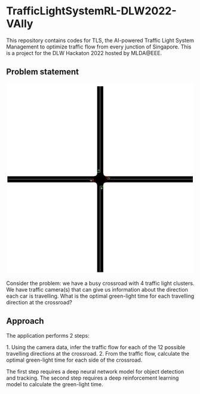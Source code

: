 # TrafficLightSystemRL-DLW2022-VAlly
This repository contains codes for TLS, the AI-powered Traffic Light System Management to optimize traffic flow from every junction of Singapore. This is a project for the DLW Hackaton 2022 hosted by MLDA@EEE.

## Problem statement
<p align="center"> <img src="controlling/Sample_Grid.png"/> </p>
Consider the problem: we have a busy crossroad with 4 traffic light clusters. We have traffic camera(s) that can give us information about the direction each car is travelling. What is the optimal green-light time for each travelling direction at the crossroad?

## Approach
The application performs 2 steps:
<p>
1. Using the camera data, infer the traffic flow for each of the 12 possible travelling directions at the crossroad.
2. From the traffic flow, calculate the optimal green-light time for each side of the crossroad.
</p>
The first step requires a deep neural network model for object detection and tracking. The second step requires a deep reinforcement learning model to calculate the green-light time.
